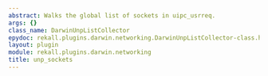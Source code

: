 ```yaml
---
abstract: Walks the global list of sockets in uipc_usrreq.
args: {}
class_name: DarwinUnpListCollector
epydoc: rekall.plugins.darwin.networking.DarwinUnpListCollector-class.html
layout: plugin
module: rekall.plugins.darwin.networking
title: unp_sockets
---
```

